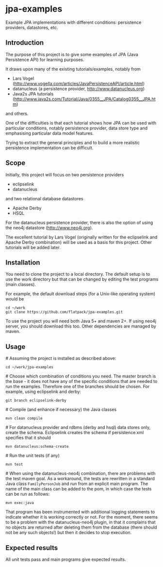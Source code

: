 jpa-examples
============

Example JPA implementations with different conditions: persistence providers, datastores, etc. 

## Introduction

The purpose of this project is to give some examples of JPA (Java Persistence API) for learning purposes.

It draws upon many of the existing tutorials/examples, notably from

* Lars Vogel (<http://www.vogella.com/articles/JavaPersistenceAPI/article.html>)
* datanucleus (a persistence provider, <http://www.datanucleus.org>)
* Java2s JPA tutorials (<http://www.java2s.com/Tutorial/Java/0355__JPA/Catalog0355__JPA.htm>)

and others.

One of the difficulties is that each tutorial shows how JPA can be used with particular conditions, notably persistence provider, data store type and emphasising particular data model features.

Trying to extract the general principles and to build a more realistic persistence implementation can be difficult.

## Scope

Initially, this project will focus on two persistence providers

* eclipselink
* datanucleus

and two relational database datastores

* Apache Derby
* HSQL

For the datanucleus persistence provider, there is also the option of using the neo4j datastore (<http://www.neo4j.org>).

The excellent tutorial by Lars Vogel (originally written for the eclipselink and Apache Derby combination) will be used as a basis for this project. Other tutorials will be added later.

## Installation

You need to clone the project to a local directory. The default setup is to use the work directory but that can be changed by editing the test programs (main classes).

For example, the default download steps (for a Unix-like operating system) would be

	cd ~/work
	git clone https://github.com/flatpack/jpa-examples.git

To use the project you will need both Java 5+ and maven 2+. If using neo4j server, you should download this too. Other dependencies are managed by maven.

## Usage

\# Assuming the project is installed as described above:

	cd ~/work/jpa-examples

\# Choose which combination of conditions you need. The master branch is the base - it does not have any of the specific conditions that are needed to run the examples. Therefore one of the branches should be chosen. For example, using eclipselink and derby:

	git branch eclipselink-derby

\# Compile (and enhance if necessary) the Java classes

	mvn clean compile

\# For datanucleus provider and rdbms (derby and hsql) data stores only, create the schema. Eclipselink creates the schema if persistence.xml specifies that it should

	mvn datanucleus:schema-create

\# Run the unit tests (if any)

	mvn test

\# When using the datanucleus-neo4j combination, there are problems with the test maven goal. As a workaround, the tests are rewritten in  a standard Java class `FamilyPersonJob` and run from an explicit main program. The name of the main class can be added to the pom, in which case the tests can be run as follows:

	mvn exec:java

That program has been instrumented with additional logging statements to indicate whether it is working correctly or not. For the moment, there seems to be a problem with the datanucleus-neo4j plugin, in that it complains that no <Person> objects are returned after deleting them from the database (there should not be any such objects!) but then it decides to stop execution.

## Expected results

All unit tests pass and main programs give expected results.

